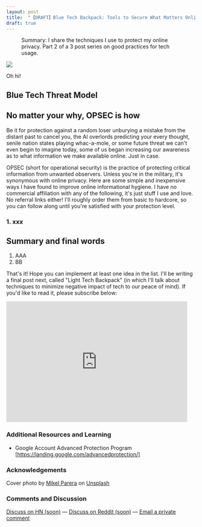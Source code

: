 ```yaml
---
layout: post
title:  "【DRAFT】Blue Tech Backpack: Tools to Secure What Matters Online"
draft: true
---
```

<figure>
  <figcaption style="text-align: left">
  Summary: I share the techniques I use to protect my online privacy. Part 2 of a 3 post series on good practices for tech usage.
</figure>
<img class="cover" src="/img/blue-tech/cover.jpg">

Oh hi!

## Blue Tech Threat Model

## No matter your why, OPSEC is how
Be it for protection against a random loser unburying a mistake from the distant past to cancel you, the AI overlords predicting your every thought, senile nation states playing whac-a-mole, or some future threat we can't even begin to imagine today, some of us began increasing our awareness as to what information we make available online. Just in case.

OPSEC (short for operational security) is the practice of protecting critical information from unwanted observers. Unless you're in the military, it's synonymous with online privacy. Here are some simple and inexpensive ways I have found to improve online informational hygiene. I have no commercial affiliation with any of the following, it's just stuff I use and love. No referral links either! I'll roughly order them from basic to hardcore, so you can follow along until you're satisfied with your protection level.

### 1. xxx

## Summary and final words

1. AAA
2. BB

That's it! Hope you can implement at least one idea in the list. I'll be writing a final post next, called "Light Tech Backpack" (in which I'll talk about techniques to minimize negative impact of tech to our peace of mind). If you'd like to read it, please subscribe below:

<div style="text-align: center">
	<iframe style="display:block;" src="https://maraoz.substack.com/embed" width="480" height="320" style="border:1px solid #EEE; background:white;" frameborder="0" scrolling="no"></iframe>
</div>

### Additional Resources and Learning
- Google Account Advanced Protection Program [https://landing.google.com/advancedprotection/]


### Acknowledgements
<span>Cover photo by <a href="https://unsplash.com/@mikelparera?utm_source=unsplash&amp;utm_medium=referral&amp;utm_content=creditCopyText">Mikel Parera</a> on <a href="https://unsplash.com/s/photos/secret?utm_source=unsplash&amp;utm_medium=referral&amp;utm_content=creditCopyText">Unsplash</a></span>

### Comments and Discussion
[Discuss on HN (soon)]() — [Discuss on Reddit (soon)]() — [Email a private comment](mailto:contact@maraoz.com)